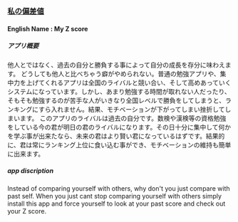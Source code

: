 ### [私の偏差値](https://play.google.com/store/apps/details?id=com.Saku.watashinohensachi)
#### English Name : My Z score

##### アプリ概要
他人とではなく、過去の自分と勝負する事によって自分の成長を存分に味わえます。
どうしても他人と比べちゃう癖がやめられない。普通の勉強アプリや、集中力を上げてくれるアプリは全国のライバルと競い合い、そして高めあっていくシステムになっています。しかし、あまり勉強する時間が取れない人だったり、そもそも勉強するのが苦手な人がいきなり全国レベルで勝負をしてしまうと、ランキングにすら入れません。結果、モチベーションが下がってしまい挫折してしまいます。
このアプリのライバルは過去の自分です。数検や漢検等の資格勉強をしている今の君が明日の君のライバルになります。その日十分に集中して何かを学ぶ事が出来たなら、未来の君はより賢い君になっているはずです。結果的に、君は常にランキング上位に食い込む事ができ、モチベーションの維持も簡単に出来ます。

##### app discription
Instead of comparing yourself with others, why don't you just compare with past self. 
When you just cant stop comparing yourself with others simply install this app and force yourself to look at your past score and check out your Z score.

